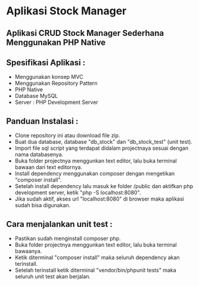 # Aplikasi Stock Manager

## Aplikasi CRUD Stock Manager Sederhana Menggunakan PHP Native

## Spesifikasi Aplikasi :

- Menggunakan konsep MVC
- Menggunakan Repository Pattern
- PHP Native
- Database MySQL
- Server : PHP Development Server

## Panduan Instalasi :

- Clone repository ini atau download file zip.
- Buat dua database, database "db_stock" dan "db_stock_test" (unit test).
- Import file sql script yang terdapat didalam projectnaya sesuai dengan nama databasenya.
- Buka folder projectnya menggunkan text editor, lalu buka terminal bawaan dari text editornya.
- Install dependency menggunakan composer dengan mengetikan "composer install".
- Setelah install dependency lalu masuk ke folder /public dan aktifkan php development server, ketik "php -S localhost:8080".
- Jika sudah aktif, akses url "localhost:8080" di browser maka aplikasi sudah bisa digunakan.

## Cara menjalankan unit test :

- Pastikan sudah menginstall composer php.
- Buka folder projectnya menggunkan text editor, lalu buka terminal bawaanya.
- Ketik diterminal "composer install" maka seluruh dependency akan terinstall.
- Setelah terinstall ketik diterminal "vendor/bin/phpunit tests" maka seluruh unit test akan berjalan.
